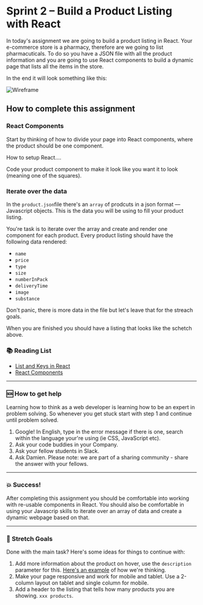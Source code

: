 # Sprint 2 – Build a Product Listing with React

In today's assignment we are going to build a product listing in React. Your e-commerce store is a pharmacy, therefore are we going to list pharmacuticals. To do so you have a JSON file with all the product information and you are going to use React components to build a dynamic page that lists all the items in the store. 

In the end it will look something like this: 

![Wireframe](https://github.com/Technigo/assignment-product-page/blob/master/wireframe_products.png)

## How to complete this assignment


### React Components

Start by thinking of how to divide your page into React components, where the product should be one component. 

How to setup React.... 

Code your product component to make it look like you want it to look (meaning one of the squares). 

### Iterate over the data

In the `product.json`file there's an `array` of prodcuts in a json format –– Javascript objects. This is the data you will be using to fill your product listing. 

You're task is to iterate over the array and create and render one component for each product. Every product listing should have the following data rendered: 

* `name`
* `price`
* `type`
* `size`
* `numberInPack`
* `deliveryTime`
* `image`
* `substance`

Don't panic, there is more data in the file but let's leave that for the streach goals. 

When you are finished you should have a listing that looks like the schetch above. 

### :books: Reading List

* [List and Keys in React](https://reactjs.org/docs/lists-and-keys.html)
* [React Components](https://reactjs.org/docs/react-component.html)

---

### :sos: How to get help
Learning how to think as a web developer is learning how to be an expert in problem solving. So whenever you get stuck start with step 1 and continue until problem solved.

1. Google! In English, type in the error message if there is one, search within the language your're using (ie CSS, JavaScript etc).
2. Ask your code buddies in your Company.
3. Ask your fellow students in Slack.
4. Ask Damien. Please note: we are part of a sharing community - share the answer with your fellows.

---

### :boom: Success!

After completing this assignment you should be comfortable into working with re-usable components in React. You should also be comfortable in using your Javascrip skills to iterate over an array of data and create a dynamic webpage based on that. 

---

### :runner: Stretch Goals

Done with the main task? Here's some ideas for things to continue with:

1. Add more information about the product on hover, use the `description` parameter for this. [Here's an example](https://www.apoteket.se/kategori/erbjudanden/) of how we're thinking. 
1. Make your page responsive and work for mobile and tablet. Use a 2-column layout on tablet and single column for mobile. 
1. Add a header to the listing that tells how many products you are showing. `xxx products`. 
